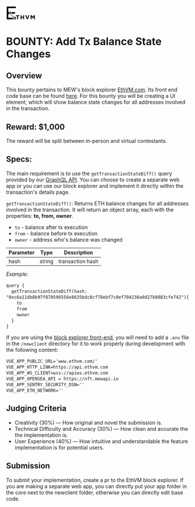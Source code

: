 <img src="../assets/ethvm-logo.png" width="80px"/>

# BOUNTY: Add Tx Balance State Changes
## Overview
This bounty pertains to MEW's block explorer [EthVM.com](https://www.ethvm.com/). Its front end code base can be found [here](https://github.com/EthVM/EthVM). For this bounty you will be creating a UI element, which will show balance state changes for all addresses involved in the transaction.

## Reward: $1,000
The reward will be split between in-person and virtual contestants.

## Specs:
The main requirement is to use the `getTransactionStateDiff()` query provided by our [GraphQL API](https://api.ethvm.com/). You can choose to create a separate web app or you can use our block explorer and  implement it directly within the transaction's details page.

`getTransactionStateDiff()`:
Returns ETH balance changes for all addresses involved in the transaction. It will return an object array, each with the properties: **to, from, owner**. 

- `to` - balance after tx execution
- `from` - balance before tx execution
- `owner` - address who's balance was changed

|Parameter | Type | Description
| ------ | ------ | ------ |
|hash| string | transaction hash |

_Example:_

```
query {
  getTransactionStateDiff(hash: "0xc6a11db8b97f870596556e8635bdc8cf78ebf7c0ef704236a0d27b8083cfe742"){
    to
    from
    owner
  }
}
```
If you are using the [block explorer front-end](https://github.com/EthVM/EthVM), you will need to add a `.env` file in the `/newclient` directory for it to work properly during development with the following content:
```
VUE_APP_PUBLIC_URL='www.ethvm.com/'
VUE_APP_HTTP_LINK=https://api.ethvm.com
VUE_APP_WS_CLIENT=wss://apiws.ethvm.com
VUE_APP_OPENSEA_API = https://nft.mewapi.io
VUE_APP_SENTRY_SECURITY_DSN=''
VUE_APP_ETH_NETWORK=''
```

## Judging Criteria
- Creativity (30%) — How original and novel the submission is.
- Technical Difficulty and Accuracy (30%) — How clean and accurate the the implementation is.
- User Experience (40%) — How intuitive and understandable the feature implementation is for potential users.

## Submission
To submit your implementation, create a pr to the EthVM block explorer. If you are making a separate web app, you can directly put your app folder in the core next to the newclient folder, otherwise you can directly edit base code.



